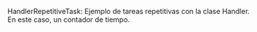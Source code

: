 HandlerRepetitiveTask: Ejemplo de tareas repetitivas con la clase Handler. En este caso, un contador de tiempo.
